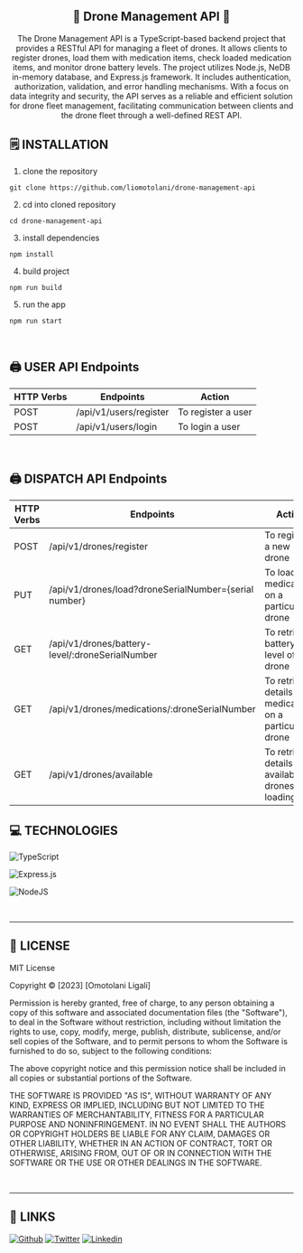 <div align='center'>
    <h2><b>🎂 Drone Management API 🎂</b></h2>
    <p>The Drone Management API is a TypeScript-based backend project that provides a RESTful API for managing a fleet of drones. It allows clients to register drones, load them with medication items, check loaded medication items, and monitor drone battery levels. The project utilizes Node.js, NeDB in-memory database, and Express.js framework. It includes authentication, authorization, validation, and error handling mechanisms. With a focus on data integrity and security, the API serves as a reliable and efficient solution for drone fleet management, facilitating communication between clients and the drone fleet through a well-defined REST API.</p>

</div>


## 🗒️ **INSTALLATION**

1. clone the repository

```
git clone https://github.com/liomotolani/drone-management-api
```

2. cd into cloned repository

```
cd drone-management-api
```

3. install dependencies

```
npm install
```

4. build project

```
npm run build
```
5. run the app

```
npm run start
```

<br />

## 🖨️ **USER API Endpoints**
| HTTP Verbs | Endpoints | Action |
| --- | --- | --- |
| POST | /api/v1/users/register | To register a user |
| POST | /api/v1/users/login | To login a user |

<br />


## 🖨️ **DISPATCH API Endpoints**
| HTTP Verbs | Endpoints | Action |
| --- | --- | --- |
| POST | /api/v1/drones/register | To register a new drone |
| PUT |/api/v1/drones/load?droneSerialNumber={serial number} | To load medication on a particular drone |
| GET | /api/v1/drones/battery-level/:droneSerialNumber | To retrieve battery level of a drone |
| GET | /api/v1/drones/medications/:droneSerialNumber | To retrieve details of all medications on a particular drone |
| GET | /api/v1/drones/available | To retrieve details of all available drones for loading |


## 💻 **TECHNOLOGIES**

![TypeScript](https://img.shields.io/badge/typescript-%23007ACC.svg?style=for-the-badge&logo=typescript&logoColor=white)

![Express.js](https://img.shields.io/badge/express.js-%23404d59.svg?style=for-the-badge&logo=express&logoColor=%2361DAFB)

![NodeJS](https://img.shields.io/badge/node.js-6DA55F?style=for-the-badge&logo=node.js&logoColor=white)

<br />

---

## 📎 **LICENSE**

MIT License

Copyright © [2023] [Omotolani Ligali]

Permission is hereby granted, free of charge, to any person obtaining a copy of this software and associated documentation files (the "Software"), to deal in the Software without restriction, including without limitation the rights to use, copy, modify, merge, publish, distribute, sublicense, and/or sell copies of the Software, and to permit persons to whom the Software is furnished to do so, subject to the following conditions:

The above copyright notice and this permission notice shall be included in all copies or substantial portions of the Software.

THE SOFTWARE IS PROVIDED "AS IS", WITHOUT WARRANTY OF ANY KIND, EXPRESS OR IMPLIED, INCLUDING BUT NOT LIMITED TO THE WARRANTIES OF MERCHANTABILITY, FITNESS FOR A PARTICULAR PURPOSE AND NONINFRINGEMENT. IN NO EVENT SHALL THE AUTHORS OR COPYRIGHT HOLDERS BE LIABLE FOR ANY CLAIM, DAMAGES OR OTHER LIABILITY, WHETHER IN AN ACTION OF CONTRACT, TORT OR OTHERWISE, ARISING FROM, OUT OF OR IN CONNECTION WITH THE SOFTWARE OR THE USE OR OTHER DEALINGS IN THE SOFTWARE.

<br />

---

## 📌 **LINKS**

[<img alt="Github" src="https://img.shields.io/badge/liomotolani-%23181717.svg?style=for-the-badge&logo=github&logoColor=white" />](https://github.com/liomotolani)
[<img alt="Twitter" src="https://img.shields.io/badge/omotolaniligali%231DA1F2.svg?style=for-the-badge&logo=Twitter&logoColor=white" />](https://twitter.com/omotolaniligali)
[<img alt="Linkedin" src="https://img.shields.io/badge/[username]-%23E4405F.svg?style=for-the-badge&logo=Linkedin&logoColor=white" />](https://www.linkedin.com/in/omotolani-ligali/)
